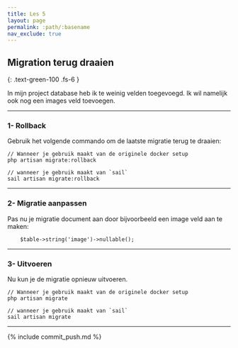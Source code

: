 ```yaml
---
title: Les 5 
layout: page 
permalink: :path/:basename 
nav_exclude: true
---
```


## Migration terug draaien
{: .text-green-100 .fs-6 }

In mijn project database heb ik te weinig velden toegevoegd. Ik wil namelijk ook nog een images veld toevoegen.

---
### 1- Rollback
Gebruik het volgende commando om de laatste migratie terug te draaien:
```shell
// Wanneer je gebruik maakt van de originele docker setup
php artisan migrate:rollback
```
```shell
// wanneer je gebruik maakt van `sail`
sail artisan migrate:rollback
```

---
### 2- Migratie aanpassen
Pas nu je migratie document aan door bijvoorbeeld een image veld aan te maken:  
```shell
    $table->string('image')->nullable();
```

---
### 3- Uitvoeren
Nu kun je de migratie opnieuw uitvoeren.
```shell
// Wanneer je gebruik maakt van de originele docker setup
php artisan migrate
```
```shell
// wanneer je gebruik maakt van `sail`
sail artisan migrate
```

---

{% include commit_push.md %}


